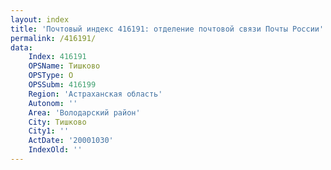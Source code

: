 ```yaml
---
layout: index
title: 'Почтовый индекс 416191: отделение почтовой связи Почты России'
permalink: /416191/
data:
    Index: 416191
    OPSName: Тишково
    OPSType: О
    OPSSubm: 416199
    Region: 'Астраханская область'
    Autonom: ''
    Area: 'Володарский район'
    City: Тишково
    City1: ''
    ActDate: '20001030'
    IndexOld: ''
---
```

